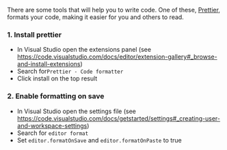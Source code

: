 There are some tools that will help you to write code. One of these, [Prettier](https://prettier.io/), formats your code, making it easier for you and others to read.

### 1. Install prettier

- In Visual Studio open the extensions panel (see https://code.visualstudio.com/docs/editor/extension-gallery#_browse-and-install-extensions)
- Search for`Prettier - Code formatter`
- Click install on the top result

### 2. Enable formatting on save

- In Visual Studio open the settings file (see https://code.visualstudio.com/docs/getstarted/settings#_creating-user-and-workspace-settings)
- Search for `editor format`
- Set `editor.formatOnSave` and `editor.formatOnPaste` to true
